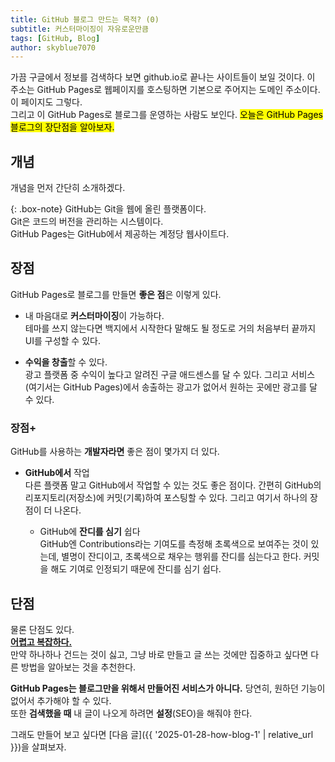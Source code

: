 ```yaml
---
title: GitHub 블로그 만드는 목적? (0)
subtitle: 커스터마이징이 자유로운만큼
tags: [GitHub, Blog]
author: skyblue7070
---
```

가끔 구글에서 정보를 검색하다 보면 github.io로 끝나는 사이트들이 보일 것이다. 이 주소는 GitHub Pages로 웹페이지를 호스팅하면 기본으로 주어지는 도메인 주소이다. 이 페이지도 그렇다.
<br>
그리고 이 GitHub Pages로 블로그를 운영하는 사람도 보인다. <mark>오늘은 GitHub Pages 블로그의 장단점을 알아보자.</mark>

## 개념

개념을 먼저 간단히 소개하겠다.

{: .box-note}
GitHub는 Git을 웹에 올린 플랫폼이다.
<br>
Git은 코드의 버전을 관리하는 시스템이다.
<br>
GitHub Pages는 GitHub에서 제공하는 계정당 웹사이트다.
<br>

## 장점

GitHub Pages로 블로그를 만들면 **좋은 점**은 이렇게 있다.

- 내 마음대로 **커스터마이징**이 가능하다.
  <br>
  테마를 쓰지 않는다면 백지에서 시작한다 말해도 될 정도로 거의 처음부터 끝까지 UI를 구성할 수 있다.
  
- **수익을 창출**할 수 있다.
  <br>
  광고 플랫폼 중 수익이 높다고 알려진 구글 애드센스를 달 수 있다. 그리고 서비스(여기서는 GitHub Pages)에서 송출하는 광고가 없어서 원하는 곳에만 광고를 달 수 있다. 

### 장점+

GitHub를 사용하는 **개발자라면** 좋은 점이 몇가지 더 있다.

- **GitHub에서** 작업
  <br>
  다른 플랫폼 말고 GitHub에서 작업할 수 있는 것도 좋은 점이다. 간편히 GitHub의 리포지토리(저장소)에 커밋(기록)하여 포스팅할 수 있다. 그리고 여기서 하나의 장점이 더 나온다.
  
  - GitHub에 **잔디를 심기** 쉽다
    <br>
    GitHub엔 Contributions라는 기여도를 측정해 초록색으로 보여주는 것이 있는데, 별명이 잔디이고, 초록색으로 채우는 행위를 잔디를 심는다고 한다. 커밋을 해도 기여로 인정되기 때문에 잔디를 심기 쉽다.
    
## 단점

물론 단점도 있다.
<br>
<u>**어렵고 복잡하다.**</u>
<br>
만약 하나하나 건드는 것이 싫고, 그냥 바로 만들고 글 쓰는 것에만 집중하고 싶다면 다른 방법을 알아보는 것을 추천한다.

**GitHub Pages는 블로그만을 위해서 만들어진 서비스가 아니다.** 당연히, 원하던 기능이 없어서 추가해야 할 수 있다.
<br>
또한 **검색했을 때** 내 글이 나오게 하려면 **설정**(SEO)을 해줘야 한다.

그래도 만들어 보고 싶다면 [다음 글]({{ '2025-01-28-how-blog-1' | relative_url }})을 살펴보자.